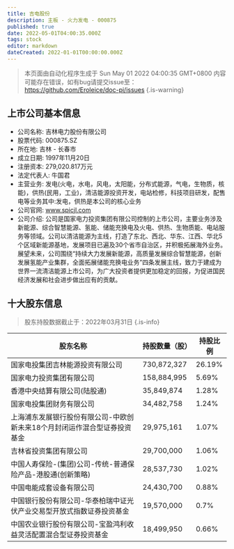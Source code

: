 ```yaml
---
title: 吉电股份
description: 主板 - 火力发电 - 000875
published: true
date: 2022-05-01T04:00:35.000Z
tags: stock
editor: markdown
dateCreated: 2022-01-01T00:00:00.000Z
---
```


> 本页面由自动化程序生成于 Sun May 01 2022 04:00:35 GMT+0800
> 内容可能存在错误，如有bug请提交issue至：https://github.com/Eroleice/doc-pi/issues
{.is-warning}

## 上市公司基本信息
- 公司名称: 吉林电力股份有限公司
- 股票代码: 000875.SZ
- 所在地: 吉林 - 长春市
- 成立日期: 1997年11月20日
- 注册资本: 279,020.817万元
- 法定代表人: 牛国君
- 主营业务: 发电(火电，水电，风电，太阳能，分布式能源，气电，生物质，核能)，供热(民用，工业)，清洁能源投资开发，电站检修，科技项目研发，配售电等业务其中:发电，供热是本公司的核心业务
- 公司官网: www.spicjl.com
- 公司介绍: 公司是国家电力投资集团有限公司控制的上市公司，主要业务涉及新能源、综合智慧能源、氢能、储能充换电及火电、供热、生物质能、电站服务等领域。公司以清洁能源为主线，打造了东北、西北、华东、江西、华北5个区域新能源基地，发展项目已遍及30个省市自治区，并积极拓展海外业务。展望未来，公司围绕“持续大力发展新能源，高质量发展综合智慧能源，创新发展氢能产业集群，全面拓展储能充换电业务”四条发展主线，致力于建成为世界一流清洁能源上市公司，为广大投资者提供更加稳定的回报，为促进国民经济发展和社会进步做出应有的贡献。


## 十大股东信息
> 股东持股数据截止于：2022年03月31日
{.is-info}

| 股东名称 | 持股数量（股） | 持股比例 |
| --- | --- | --- |
| 国家电投集团吉林能源投资有限公司 | 730,872,327 | 26.19% |
| 国家电力投资集团有限公司 | 158,884,995 | 5.69% |
| 香港中央结算有限公司(陆股通) | 35,849,874 | 1.28% |
| 国家电投集团财务有限公司 | 34,482,758 | 1.24% |
| 上海浦东发展银行股份有限公司-中欧创新未来18个月封闭运作混合型证券投资基金 | 29,975,161 | 1.07% |
| 吉林省投资集团有限公司 | 29,700,000 | 1.06% |
| 中国人寿保险-(集团)公司-传统-普通保险产品-港股通(创新策略) | 28,537,730 | 1.02% |
| 中国电能成套设备有限公司 | 24,430,700 | 0.88% |
| 中国银行股份有限公司-华泰柏瑞中证光伏产业交易型开放式指数证券投资基金 | 19,570,000 | 0.7% |
| 中国农业银行股份有限公司-宝盈鸿利收益灵活配置混合型证券投资基金 | 18,499,950 | 0.66% |




